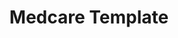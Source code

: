 ---
title: Medcare Template
category: Web Desing
category_slug: f-webd f-wdev
type: gallery
image: assets/img/works/medcare/cover_medcare.jpg
gallery: assets/img/works/medcare/homepage.png,assets/img/works/medcare/about.png
---